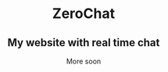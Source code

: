 <h1 align='center'>ZeroChat</h1>
<h2 align='center'>My website with real time chat</h2>

<p align='center'>More soon</p>
